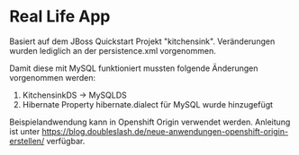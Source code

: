 # Real Life App
Basiert auf dem JBoss Quickstart Projekt "kitchensink".
Veränderungen wurden lediglich an der persistence.xml vorgenommen.

Damit diese mit MySQL funktioniert mussten folgende Änderungen vorgenommen werden:

1. KitchensinkDS -> MySQLDS
2. Hibernate Property hibernate.dialect für MySQL wurde hinzugefügt

Beispielandwendung kann in Openshift Origin verwendet werden. Anleitung ist unter https://blog.doubleslash.de/neue-anwendungen-openshift-origin-erstellen/ verfügbar.

